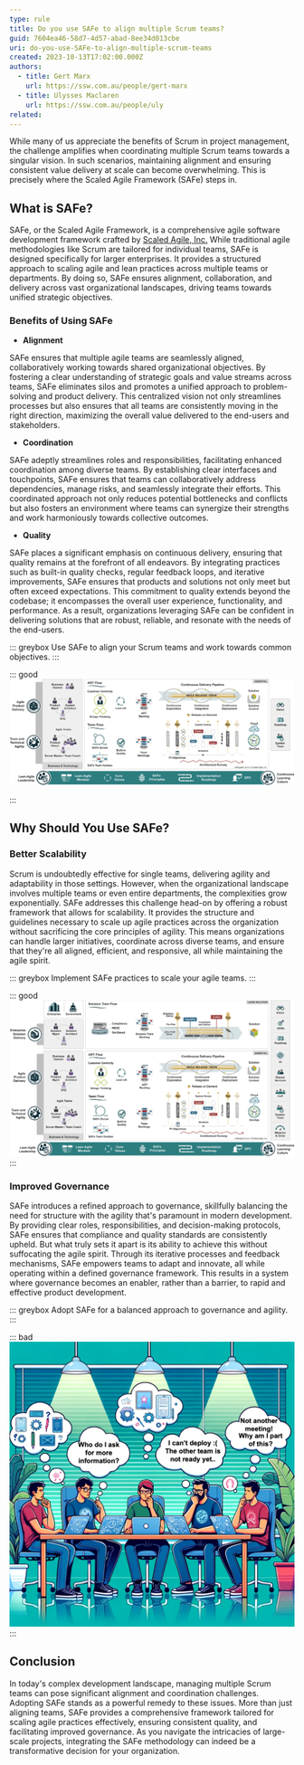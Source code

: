 ```yaml
---
type: rule
title: Do you use SAFe to align multiple Scrum teams?
guid: 7604ea46-58d7-4d57-abad-8ee34d013cbe
uri: do-you-use-SAFe-to-align-multiple-scrum-teams
created: 2023-10-13T17:02:00.000Z
authors:
  - title: Gert Marx
    url: https://ssw.com.au/people/gert-marx
  - title: Ulysses Maclaren
    url: https://ssw.com.au/people/uly 
related: 
---
```

While many of us appreciate the benefits of Scrum in project management, the challenge amplifies when coordinating multiple Scrum teams towards a singular vision. In such scenarios, maintaining alignment and ensuring consistent value delivery at scale can become overwhelming. This is precisely where the Scaled Agile Framework (SAFe) steps in.

<!--endintro-->

## What is SAFe?

SAFe, or the Scaled Agile Framework, is a comprehensive agile software development framework crafted by [Scaled Agile, Inc.](https://scaledagile.com/) While traditional agile methodologies like Scrum are tailored for individual teams, SAFe is designed specifically for larger enterprises. It provides a structured approach to scaling agile and lean practices across multiple teams or departments. By doing so, SAFe ensures alignment, collaboration, and delivery across vast organizational landscapes, driving teams towards unified strategic objectives.

### Benefits of Using SAFe

- **Alignment** 

SAFe ensures that multiple agile teams are seamlessly aligned, collaboratively working towards shared organizational objectives. By fostering a clear understanding of strategic goals and value streams across teams, SAFe eliminates silos and promotes a unified approach to problem-solving and product delivery. This centralized vision not only streamlines processes but also ensures that all teams are consistently moving in the right direction, maximizing the overall value delivered to the end-users and stakeholders.

- **Coordination**

SAFe adeptly streamlines roles and responsibilities, facilitating enhanced coordination among diverse teams. By establishing clear interfaces and touchpoints, SAFe ensures that teams can collaboratively address dependencies, manage risks, and seamlessly integrate their efforts. This coordinated approach not only reduces potential bottlenecks and conflicts but also fosters an environment where teams can synergize their strengths and work harmoniously towards collective outcomes.

- **Quality**

SAFe places a significant emphasis on continuous delivery, ensuring that quality remains at the forefront of all endeavors. By integrating practices such as built-in quality checks, regular feedback loops, and iterative improvements, SAFe ensures that products and solutions not only meet but often exceed expectations. This commitment to quality extends beyond the codebase; it encompasses the overall user experience, functionality, and performance. As a result, organizations leveraging SAFe can be confident in delivering solutions that are robust, reliable, and resonate with the needs of the end-users.

::: greybox
Use SAFe to align your Scrum teams and work towards common objectives.
:::

::: good
![Figure: Good Example - Using SAFe to align multiple Scrum teams ensures everyone is working towards the same goals, improving efficiency and output.](Essential.png)

:::

## Why Should You Use SAFe?

### Better Scalability

Scrum is undoubtedly effective for single teams, delivering agility and adaptability in those settings. However, when the organizational landscape involves multiple teams or even entire departments, the complexities grow exponentially. SAFe addresses this challenge head-on by offering a robust framework that allows for scalability. It provides the structure and guidelines necessary to scale up agile practices across the organization without sacrificing the core principles of agility. This means organizations can handle larger initiatives, coordinate across diverse teams, and ensure that they're all aligned, efficient, and responsive, all while maintaining the agile spirit.

::: greybox
Implement SAFe practices to scale your agile teams.
:::

::: good
![Figure: Good Example - SAFe allows for better scalability while maintaining agile principles, making it ideal for large projects.](Large_solution.png)
:::

### Improved Governance

SAFe introduces a refined approach to governance, skillfully balancing the need for structure with the agility that's paramount in modern development. By providing clear roles, responsibilities, and decision-making protocols, SAFe ensures that compliance and quality standards are consistently upheld. But what truly sets it apart is its ability to achieve this without suffocating the agile spirit. Through its iterative processes and feedback mechanisms, SAFe empowers teams to adapt and innovate, all while operating within a defined governance framework. This results in a system where governance becomes an enabler, rather than a barrier, to rapid and effective product development.

::: greybox
Adopt SAFe for a balanced approach to governance and agility.
:::

::: bad
![Figure: Bad Example - Ignoring SAFe can lead to poor governance and lack of alignment among teams.](BadExample_Governance.png)
:::

## Conclusion

In today's complex development landscape, managing multiple Scrum teams can pose significant alignment and coordination challenges. Adopting SAFe stands as a powerful remedy to these issues. More than just aligning teams, SAFe provides a comprehensive framework tailored for scaling agile practices effectively, ensuring consistent quality, and facilitating improved governance. As you navigate the intricacies of large-scale projects, integrating the SAFe methodology can indeed be a transformative decision for your organization.


<!--endintro-->
